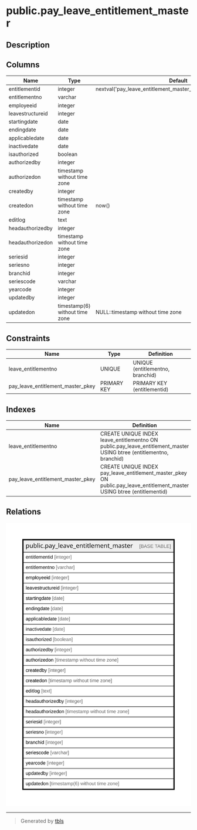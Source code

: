 # public.pay_leave_entitlement_master

## Description

## Columns

| Name | Type | Default | Nullable | Children | Parents | Comment |
| ---- | ---- | ------- | -------- | -------- | ------- | ------- |
| entitlementid | integer | nextval('pay_leave_entitlement_master_entitlementid_seq'::regclass) | false |  |  |  |
| entitlementno | varchar |  | true |  |  |  |
| employeeid | integer |  | true |  |  |  |
| leavestructureid | integer |  | true |  |  |  |
| startingdate | date |  | true |  |  |  |
| endingdate | date |  | true |  |  |  |
| applicabledate | date |  | true |  |  |  |
| inactivedate | date |  | true |  |  |  |
| isauthorized | boolean |  | true |  |  |  |
| authorizedby | integer |  | true |  |  |  |
| authorizedon | timestamp without time zone |  | true |  |  |  |
| createdby | integer |  | true |  |  |  |
| createdon | timestamp without time zone | now() | true |  |  |  |
| editlog | text |  | true |  |  |  |
| headauthorizedby | integer |  | true |  |  |  |
| headauthorizedon | timestamp without time zone |  | true |  |  |  |
| seriesid | integer |  | true |  |  |  |
| seriesno | integer |  | true |  |  |  |
| branchid | integer |  | true |  |  |  |
| seriescode | varchar |  | true |  |  |  |
| yearcode | integer |  | true |  |  |  |
| updatedby | integer |  | true |  |  |  |
| updatedon | timestamp(6) without time zone | NULL::timestamp without time zone | true |  |  |  |

## Constraints

| Name | Type | Definition |
| ---- | ---- | ---------- |
| leave_entitlementno | UNIQUE | UNIQUE (entitlementno, branchid) |
| pay_leave_entitlement_master_pkey | PRIMARY KEY | PRIMARY KEY (entitlementid) |

## Indexes

| Name | Definition |
| ---- | ---------- |
| leave_entitlementno | CREATE UNIQUE INDEX leave_entitlementno ON public.pay_leave_entitlement_master USING btree (entitlementno, branchid) |
| pay_leave_entitlement_master_pkey | CREATE UNIQUE INDEX pay_leave_entitlement_master_pkey ON public.pay_leave_entitlement_master USING btree (entitlementid) |

## Relations

![er](public.pay_leave_entitlement_master.svg)

---

> Generated by [tbls](https://github.com/k1LoW/tbls)

